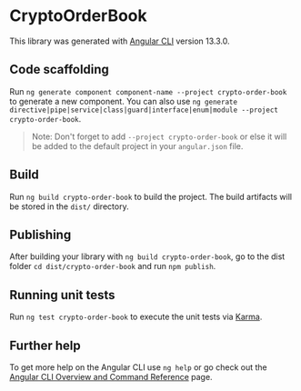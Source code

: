 # CryptoOrderBook

This library was generated with [Angular CLI](https://github.com/angular/angular-cli) version 13.3.0.

## Code scaffolding

Run `ng generate component component-name --project crypto-order-book` to generate a new component. You can also use `ng generate directive|pipe|service|class|guard|interface|enum|module --project crypto-order-book`.
> Note: Don't forget to add `--project crypto-order-book` or else it will be added to the default project in your `angular.json` file. 

## Build

Run `ng build crypto-order-book` to build the project. The build artifacts will be stored in the `dist/` directory.

## Publishing

After building your library with `ng build crypto-order-book`, go to the dist folder `cd dist/crypto-order-book` and run `npm publish`.

## Running unit tests

Run `ng test crypto-order-book` to execute the unit tests via [Karma](https://karma-runner.github.io).

## Further help

To get more help on the Angular CLI use `ng help` or go check out the [Angular CLI Overview and Command Reference](https://angular.io/cli) page.
